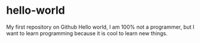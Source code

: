 # hello-world
My first repository on Github
Hello world, I am 100% not a programmer, but I want to learn programming because it is cool to learn new things. 
